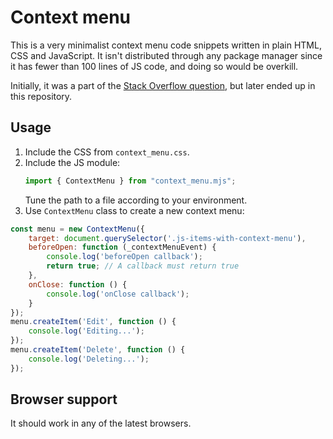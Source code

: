 # Context menu

This is a very minimalist context menu code snippets written in plain HTML, CSS and JavaScript. It isn't distributed through any package manager
since it has fewer than 100 lines of JS code, and doing so would be overkill.

Initially, it was a part of the [Stack Overflow question](https://stackoverflow.com/q/4909167/2987689), but later ended up in this repository.

## Usage

1. Include the CSS from `context_menu.css`.
2. Include the JS module:
    ```javascript
    import { ContextMenu } from "context_menu.mjs";
    ```
    Tune the path to a file according to your environment.
3. Use `ContextMenu` class to create a new context menu:

```javascript
const menu = new ContextMenu({
    target: document.querySelector('.js-items-with-context-menu'),
    beforeOpen: function (_contextMenuEvent) {
        console.log('beforeOpen callback');
        return true; // A callback must return true
    },
    onClose: function () {
        console.log('onClose callback');
    }
});
menu.createItem('Edit', function () {
    console.log('Editing...');
});
menu.createItem('Delete', function () {
    console.log('Deleting...');
});
```

## Browser support

It should work in any of the latest browsers.
